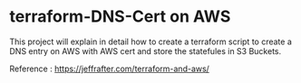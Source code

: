 # terraform-DNS-Cert on AWS

This project will explain in detail how to create a terraform script to create a DNS entry on AWS with AWS cert and store the statefules in S3 Buckets. 

Reference : https://jeffrafter.com/terraform-and-aws/


